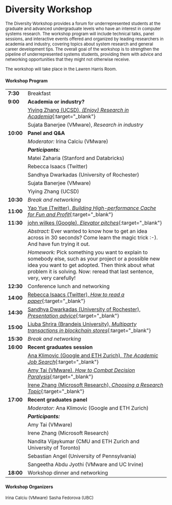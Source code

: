 
# Diversity Workshop

<font size="2.5">
The Diversity Workshop provides a forum for underrepresented students at the
graduate and advanced undergraduate levels who have an interest in computer
systems research. The workshop program will include technical talks, panel
sessions, and interactive events offered and organized by leading researchers in
academia and industry, covering topics about system research and general career
development tips. The overall goal of the workshop is to strengthen the pipeline
of underrepresented systems students, providing them with advice and networking
opportunities that they might not otherwise receive.   
  
The workshop will take place in the Lawren Harris Room. 
</font>


#### Workshop Program
<font size="2.5">

|                               |                          |
| ------------------------------|:-------------------------|
| **7:30**                      | Breakfast                |
| **9:00**                      | __Academia or industry?__ |
|                               | [Yiying Zhang (UCSD), *(Enjoy) Research in Academia*](slides/yiying.pdf){:target="_blank"}     |
|                               | Sujata Banerjee (VMware), *Research in industry*  |
| **10:00**                     | __Panel and Q&A__ |
|                               | *Moderator:* Irina Calciu (VMware)|
|                               | *__Participants:__* |
|                               | Matei Zaharia (Stanford and Databricks) |
|                               | Rebecca Isaacs (Twitter) |
|                               | Sandhya Dwarkadas (University of Rochester) |
|                               | Sujata Banerjee (VMware) |
|                               | Yiying Zhang (UCSD) |
| **10:30**                     | *Break and networking*   |
| **11:00**                     | [Yao Yue (Twitter), *Building High-performance Cache for Fun and Profit*](slides/yao.pdf){:target="_blank"} |
| **11:30**                     | [john wilkes (Google), *Elevator pitches*](slides/john.pdf){:target="_blank"} |
| &nbsp;                        | *Abstract:* Ever wanted to know how to get an idea across in 30 seconds?  Come learn the magic trick :-).  And have fun trying it out.|
| &nbsp;                        | *Homework:* Pick something you want to explain to somebody else, such as your project or a possible new idea you want to get adopted. Then think about what problem it is solving.  Now: reread that last sentence, very, very carefully! |
| **12:30**                     | Conference lunch and networking     |
| **14:00**                     | [Rebecca Isaacs (Twitter), *How to read a paper*](slides/rebecca.pdf){:target="_blank"} |
| **14:30**                     | [Sandhya Dwarkadas (University of Rochester), *Presentation advice*](slides/sandhya.pdf){:target="_blank"} |
| **15:00**                     | [Liuba Shrira (Brandeis University), *Multiparty transactions in blockchain stores*](slides/liuba.pdf){:target="_blank"} |
| **15:30**                     | *Break and networking*   |
| **16:00**                     | __Recent graduates session__ |
|                               | [Ana Klimovic (Google and ETH Zurich), *The Academic Job Search*](slides/ana.pdf){:target="_blank"} |
|                               | [Amy Tai (VMware), *How to Combat Decision Paralysis*](slides/amy.pdf){:target="_blank"} |
|                               | [Irene Zhang (Microsoft Research), *Choosing a Research Topic*](slides/irene.pdf){:target="_blank"} |
| **17:00**                     | __Recent graduates panel__ |
|                               | *Moderator:* Ana Klimovic (Google and ETH Zurich)|
|                               | *__Participants:__* |
|                               | Amy Tai (VMware) |
|                               | Irene Zhang (Microsoft Research) |
|                               | Nandita Vijaykumar (CMU and ETH Zurich and University of Toronto) |
|                               | Sebastian Angel (University of Pennsylvania) |
|                               | Sangeetha Abdu Jyothi (VMware and UC Irvine) |
| **18:00**                     | Workshop dinner and networking    |




</font>



#### Workshop Organizers 

<font size="2.5">
Irina Calciu (VMware)   
Sasha Fedorova (UBC)   
</font>
